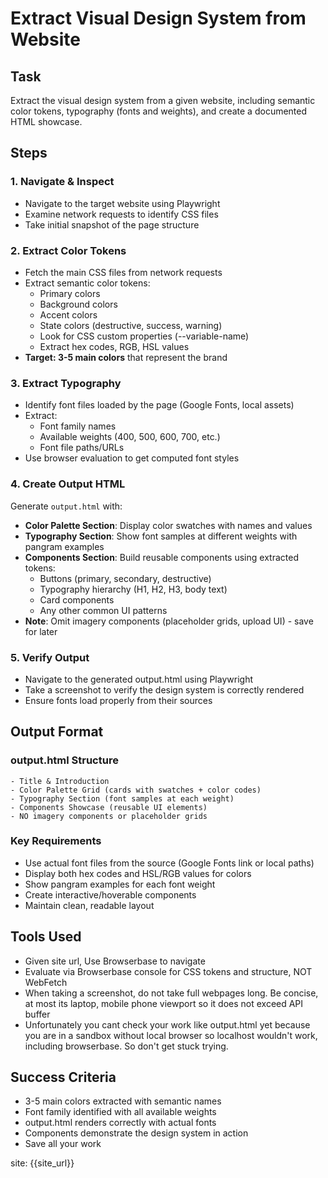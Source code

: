 # Extract Visual Design System from Website

## Task
Extract the visual design system from a given website, including semantic color tokens, typography (fonts and weights), and create a documented HTML showcase.

## Steps

### 1. Navigate & Inspect
- Navigate to the target website using Playwright
- Examine network requests to identify CSS files
- Take initial snapshot of the page structure

### 2. Extract Color Tokens
- Fetch the main CSS files from network requests
- Extract semantic color tokens:
  - Primary colors
  - Background colors
  - Accent colors
  - State colors (destructive, success, warning)
  - Look for CSS custom properties (--variable-name)
  - Extract hex codes, RGB, HSL values
- **Target: 3-5 main colors** that represent the brand

### 3. Extract Typography
- Identify font files loaded by the page (Google Fonts, local assets)
- Extract:
  - Font family names
  - Available weights (400, 500, 600, 700, etc.)
  - Font file paths/URLs
- Use browser evaluation to get computed font styles

### 4. Create Output HTML
Generate `output.html` with:
- **Color Palette Section**: Display color swatches with names and values
- **Typography Section**: Show font samples at different weights with pangram examples
- **Components Section**: Build reusable components using extracted tokens:
  - Buttons (primary, secondary, destructive)
  - Typography hierarchy (H1, H2, H3, body text)
  - Card components
  - Any other common UI patterns
- **Note**: Omit imagery components (placeholder grids, upload UI) - save for later

### 5. Verify Output
- Navigate to the generated output.html using Playwright
- Take a screenshot to verify the design system is correctly rendered
- Ensure fonts load properly from their sources

## Output Format

### output.html Structure
```
- Title & Introduction
- Color Palette Grid (cards with swatches + color codes)
- Typography Section (font samples at each weight)
- Components Showcase (reusable UI elements)
- NO imagery components or placeholder grids
```

### Key Requirements
- Use actual font files from the source (Google Fonts link or local paths)
- Display both hex codes and HSL/RGB values for colors
- Show pangram examples for each font weight
- Create interactive/hoverable components
- Maintain clean, readable layout

## Tools Used
- Given site url, Use Browserbase to navigate
- Evaluate via Browserbase console for CSS tokens and structure, NOT WebFetch
- When taking a screenshot, do not take full webpages long. Be concise, at most its laptop, mobile phone viewport so it does not exceed API buffer
- Unfortunately you cant check your work like output.html yet because you are in a sandbox without local browser so localhost wouldn't work, including browserbase. So don't get stuck trying.

## Success Criteria
- 3-5 main colors extracted with semantic names
- Font family identified with all available weights
- output.html renders correctly with actual fonts
- Components demonstrate the design system in action
- Save all your work

site: {{site_url}}
